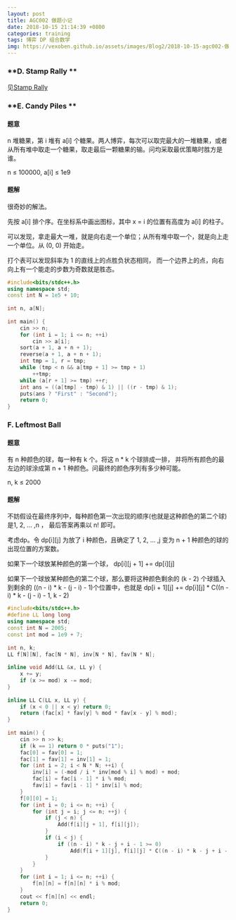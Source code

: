 ```yaml
---
layout: post
title: AGC002 做题小记
date: 2018-10-15 21:14:39 +0800
categories: training
tags: 博弈 DP 组合数学
img: https://vexoben.github.io/assets/images/Blog2/2018-10-15-agc002-做题小记.png
---
```


### **D. Stamp Rally	**

见[Stamp Rally][9]

### **E. Candy Piles **

#### **题意**

n 堆糖果，第 i 堆有 a[i] 个糖果。两人博弈，每次可以取完最大的一堆糖果，或者从所有堆中取走一个糖果，取走最后一颗糖果的输。问均采取最优策略时胜方是谁。

n ≤ 100000, a[i] ≤ 1e9

#### **题解**

很奇妙的解法。

先按 a[i] 排个序。在坐标系中画出图标，其中 x = i 的位置有高度为 a[i] 的柱子。

可以发现，拿走最大一堆，就是向右走一个单位；从所有堆中取一个，就是向上走一个单位。从 (0, 0) 开始走。

打个表可以发现斜率为 1 的直线上的点胜负状态相同， 而一个边界上的点，向右向上有一个能走的步数为奇数就是胜态。

```cpp
#include<bits/stdc++.h>
using namespace std;
const int N = 1e5 + 10;
 
int n, a[N];
 
int main() {
	cin >> n;
	for (int i = 1; i <= n; ++i)
		cin >> a[i];
	sort(a + 1, a + n + 1);
	reverse(a + 1, a + n + 1);
	int tmp = 1, r = tmp;
	while (tmp < n && a[tmp + 1] >= tmp + 1)
		++tmp;
	while (a[r + 1] >= tmp) ++r;
	int ans = ((a[tmp] - tmp) & 1) || ((r - tmp) & 1);
	puts(ans ? "First" : "Second");
	return 0;
}
```

### **F. Leftmost Ball**

#### **题意**

有 n 种颜色的球，每一种有 k 个。将这 n * k 个球排成一排， 并将所有颜色的最左边的球涂成第 n + 1 种颜色。问最终的颜色序列有多少种可能。

n, k ≤ 2000

#### **题解**

不妨假设在最终序列中，每种颜色第一次出现的顺序(也就是这种颜色的第二个球)是1, 2, ... ,n ， 最后答案再乘以 n! 即可。

考虑dp。令 dp[i][j] 为放了 i 种颜色，且确定了 1, 2, ... ,j 变为 n + 1 种颜色的球的出现位置的方案数。

如果下一个球放某种颜色的第一个球， dp[i][j + 1] += dp[i][j]

如果下一个球放某种颜色的第二个球，那么要将这种颜色剩余的 (k - 2) 个球插入到剩余的 ((n - i) * k - (j - i) - 1)个位置中，也就是 dp[i + 1][j] += dp[i][j] * C((n - i) * k - (j - i) - 1, k - 2)

```cpp
#include<bits/stdc++.h>
#define LL long long
using namespace std;
const int N = 2005;
const int mod = 1e9 + 7;
 
int n, k;
LL f[N][N], fac[N * N], inv[N * N], fav[N * N];
 
inline void Add(LL &x, LL y) {
	x += y;
	if (x >= mod) x -= mod;
}
 
inline LL C(LL x, LL y) {
	if (x < 0 || x < y) return 0;
	return (fac[x] * fav[y] % mod * fav[x - y] % mod);
}
 
int main() {
	cin >> n >> k;
	if (k == 1) return 0 * puts("1");
	fac[0] = fav[0] = 1;
	fac[1] = fav[1] = inv[1] = 1;
	for (int i = 2; i < N * N; ++i) {
		inv[i] = (-mod / i * inv[mod % i] % mod) + mod;
		fac[i] = fac[i - 1] * i % mod;
		fav[i] = fav[i - 1] * inv[i] % mod;
	}
	f[0][0] = 1;
	for (int i = 0; i <= n; ++i) {
		for (int j = i; j <= n; ++j) {
			if (j < n) {
				Add(f[i][j + 1], f[i][j]);
			}
			if (i < j) {
				if ((n - i) * k - j + i - 1 >= 0)
					Add(f[i + 1][j], f[i][j] * C((n - i) * k - j + i - 1, k - 2) % mod);
			}
		}
	}
	for (int i = 1; i <= n; ++i) {
		f[n][n] = f[n][n] * i % mod;
	}
	cout << f[n][n] << endl;
	return 0;
}
```

[9]: https://vexoben.github.io/notes/2018/10/14/%E5%AD%A6%E4%B9%A0%E7%AC%94%E8%AE%B0-%E6%95%B4%E4%BD%93%E4%BA%8C%E5%88%86.html